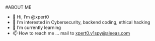 #ABOUT ME
- 👋 Hi, I’m @xpert0
- 👀 I’m interested in Cybersecurity, backend coding, ethical hacking
- 🌱 I’m currently learning
- 📫 How to reach me ...
mail to xpert0.v1spy@aleeas.com
<!---
xpert0/xpert0 is a ✨ special ✨ repository because its `README.md` (this file) appears on your GitHub profile.
You can click the Preview link to take a look at your changes.
--->
